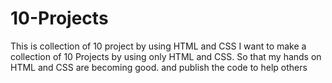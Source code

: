 # 10-Projects
This is collection of 10 project by using HTML and  CSS
I want to make a collection of 10 Projects by using only HTML and CSS.
So that my  hands on HTML and CSS are becoming good.
and publish the code to help others
